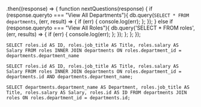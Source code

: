 <!-- // View all Departments
    //DB Query to show departments table (SELECT * FROM departments)

// View all Roles
    // DB Query to show roles table (SELECT * FROM roles, departments_names + ?)

// View all Employees
    //DB Query to show employee (Select * FROM employee, roles_id + ?)

// Add a Departmemt
    // Create seperate prompts (const addDep)
        // Enter name of Department 
            // fs write file to seeds.sql to insert new department to departments table
            // DB Query to show all departments

// Add a Role
    //Create seperate prompts (const addRoles)
        //Enter Role Name
        // Enter Salary
        // Enter Department the role belongs to (array/list dynamically generated?)
            // fs write file to seeds.ql to insert new role to roles table
            // DB Query to show all roles

// Add an Employee
    // Create seperate prompts (const addEmp)
        //Enter first name
        // Enter last name
        // Enter role (array/list dynamically generated?)
        // Enter employee's Manager
            //fs write file to seeds.sql to insert new employee into employee table
            //DB Query to show all employees

// Update Employee Role
    // Create seperate prompts (const updEmp)
        // Select Employee (array/list dynamicall generated)
        // Enter employee's new role
            // fs write file to seeds.sql to update? employee role in employee table
            // DB Query to show all employees -->

.then((response) => {
    function nextQuestions(response) {
        if (response.queryto === "View All Departments"){
            db.query(`SELECT * FROM departments`, (err, result) => {
                if (err) {
                    console.log(err);
                };
            });
        } else if (response.queryto === "View All Roles"){
            db.query('SELECT * FROM roles', (err, results) => {
                if (err) {
                    console.log(err);
                };
            });
        };
    };
    });

    SELECT roles.id AS ID, roles.job_title AS Title, roles.salary AS Salary FROM roles INNER JOIN departments ON roles.department_id = departments.department_name

    SELECT roles.id AS ID, roles.job_title AS Title, roles.salary AS Salary FROM roles INNER JOIN departments ON roles.department_id = departments.id AND departments.department_name;

    SELECT departments.department_name AS Department, roles.job_title AS Title, roles.salary AS Salary, roles.id AS ID FROM departments JOIN roles ON roles.department_id = departments.id;